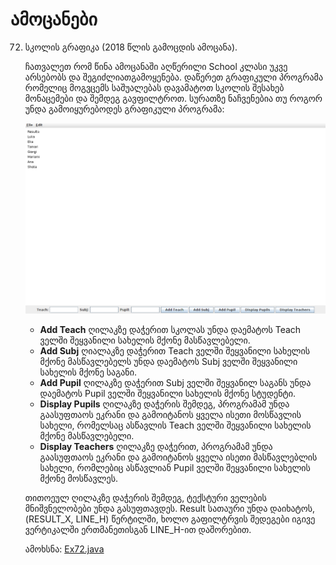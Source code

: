 # ამოცანები

72. სკოლის გრაფიკა (2018 წლის გამოცდის ამოცანა). 

    ჩათვალეთ რომ წინა ამოცანაში აღწერილი School კლასი უკვე არსებობს და შეგიძლიათგამოყენება.
    დაწერეთ გრაფიკული პროგრამა რომელიც მოგვცემს საშუალებას დავამატოთ სკოლის შესახებ მონაცემები და შემდეგ გავფილტროთ.
    სურათზე ნაჩვენებია თუ როგორ უნდა გამოიყურებოდეს გრაფიკული პროგრამა:
    
    ![example.png](example.png)
    
    * **Add Teach** ღილაკზე დაჭერით სკოლას უნდა დაემატოს Teach ველში შეყვანილი სახელის მქონე მასწავლებელი.
    * **Add Subj** ღიალაკზე დაჭერით Teach ველში შეყვანილი სახელის მქონე მასწავლებელს უნდა დაემატოს Subj ველში შეყვანილი სახელის მქონე საგანი.
    * **Add Pupil** ღილაკზე დაჭერით Subj ველში შეყვანილ საგანს უნდა დაემატოს Pupil ველში შეყვანილი სახელის მქონე სტუდენტი.
    * **Display Pupils** ღილაკზე დაჭერის შემდეგ, პროგრამამ უნდა გაასუფთაოს ეკრანი და გამოიტანოს ყველა ისეთი მოსწავლის სახელი, რომელსაც ასწავლის Teach ველში შეყვანილი სახელის მქონე მასწავლებელი.
    * **Display Teachers** ღილაკზე დაჭერით, პროგრამამ უნდა გაასუფთაოს ეკრანი და გამოიტანოს ყველა ისეთი მასწავლებლის სახელი, რომლებიც ასწავლიან Pupil ველში შეყვანილი სახელის მქონე მოსწავლეს.
    
    თითოეულ ღილაკზე დაჭერის შემდეგ, ტექსტური ველების მნიშვნელობები უნდა გასუფთავდეს.
    Result სათაური უნდა დაიხატოს, (RESULT_X, LINE_H) წერტილში,
    ხოლო გაფილტრვის შედეგები იგივე ვერტიკალში ერთმანეთისგან LINE_H-ით დაშორებით.

    ამოხსნა: [Ex72.java](Ex72.java)
